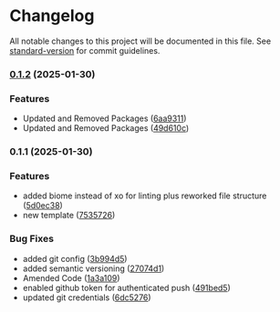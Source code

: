 # Changelog

All notable changes to this project will be documented in this file. See [standard-version](https://github.com/conventional-changelog/standard-version) for commit guidelines.

### [0.1.2](https://github.com/BradleyRushforth/golftrackpro/compare/v0.1.1...v0.1.2) (2025-01-30)


### Features

* Updated and Removed Packages ([6aa9311](https://github.com/BradleyRushforth/golftrackpro/commit/6aa931126517bf88d64c49df12ff858b3a56a821))
* Updated and Removed Packages ([49d610c](https://github.com/BradleyRushforth/golftrackpro/commit/49d610ce8385ebbb45b88e41bb047861f11abea1))

### 0.1.1 (2025-01-30)


### Features

* added biome instead of xo for linting plus reworked file structure ([5d0ec38](https://github.com/BradleyRushforth/golftrackpro/commit/5d0ec38cf725c12039074be12f31cd34d5af836e))
* new template ([7535726](https://github.com/BradleyRushforth/golftrackpro/commit/7535726b2b3e88f5981301295912f5f31d5501e5))


### Bug Fixes

* added git config ([3b994d5](https://github.com/BradleyRushforth/golftrackpro/commit/3b994d511c66e98aee2f2da88b419fc9a9ce8690))
* added semantic versioning ([27074d1](https://github.com/BradleyRushforth/golftrackpro/commit/27074d1b8e982783c78d3d5c57807bd09c33ad87))
* Amended Code ([1a3a109](https://github.com/BradleyRushforth/golftrackpro/commit/1a3a1092e374c91bf137fcfbc834edb674cf66a8))
* enabled github token for authenticated push ([491bed5](https://github.com/BradleyRushforth/golftrackpro/commit/491bed566046bc8363525c3068d620c91fc9da1c))
* updated git credentials ([6dc5276](https://github.com/BradleyRushforth/golftrackpro/commit/6dc527643fa1869b1a1b3ca8766fec1736617ada))
